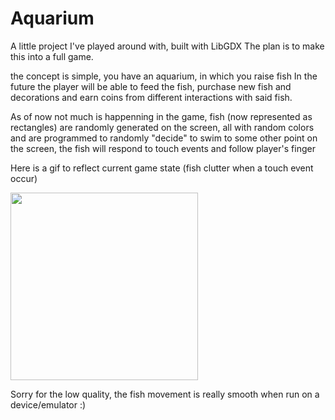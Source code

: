 # Aquarium
A little project I've played around with, built with LibGDX
The plan is to make this into a full game.

the concept is simple, you have an aquarium, in which you raise fish
In the future the player will be able to feed the fish, purchase new fish and decorations and earn coins from different interactions with said fish.

As of now not much is happenning in the game, fish (now represented as rectangles) are randomly generated on the screen, all with random colors
and are programmed to randomly "decide" to swim to some other point on the screen, the fish will respond to touch events and follow player's finger

Here is a gif to reflect current game state (fish clutter when a touch event occur)

<img src="https://github.com/GambitDev/Aquarium/blob/master/Aquarium-example.gif" width="300">

Sorry for the low quality, the fish movement is really smooth when run on a device/emulator :)
